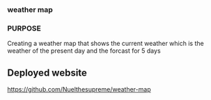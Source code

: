 ### weather map

### PURPOSE 
Creating a weather map that shows the current weather which is the weather of the present day and the forcast for 5 days

## Deployed website 
https://github.com/Nuelthesupreme/weather-map
